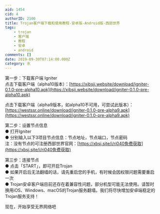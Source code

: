 ```yaml
---
aid: 1454
cid: 4
authorID: 2100
title: Trojan客户端下载和使用教程-安卓版-Android版-西部世界
tags:
    - trojan
    - 客户端
    - 教程
    - 安卓
    - android
comments: []
date: 2019-09-30T07:14:00.000Z
category: 水
---
```


第一步：下载客户端 Igniter  
点击下载客户端（alpha10版本）：[https://xibsji.website/download/igniter-0.1.0-pre-alpha10.apk](https://xibsji.website/download/igniter-0.1.0-pre-alpha10.apk)

点击下载客户端（alpha9版本，如alpha10不可用，可尝试此版本）：[https://westssr.online/download/igniter-0.1.0-pre-alpha9.apk](https://westssr.online/download/igniter-0.1.0-pre-alpha9.apk)

第二步：设置节点信息  
● 打开Igniter  
● 分别输入以下3项目节点信息：节点地址，节点端口，节点密码  
注：没有节点的可注册西部世界官网：[https://xbsj.site/i/ri040免费获取](https://xbsj.site/i/ri040免费获取)

第三步：连接节点  
● 点击「START」，即可开启Trojan  
● 如果开启后无法翻墙的话，请先重启您的手机，有时候会因权限问题需要重启一次  
● Trojan安卓客户端目前还存在着兼容性问题，部分机型可能无法使用。请暂时换用iOS、Windows、macOS的Trojan服务翻墙。我们将尽快增加安卓端稳定的Trojan服务支持！

现在，开始享受无界网络吧
